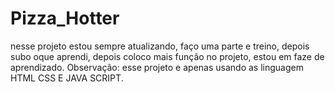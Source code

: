 # Pizza_Hotter
nesse projeto estou sempre atualizando, faço uma parte e treino, depois subo oque aprendi, depois coloco mais função no projeto, estou em faze de aprendizado.
Observação:
esse projeto e apenas usando as linguagem HTML CSS E JAVA SCRIPT.
